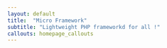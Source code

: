```yaml
---
layout: default
title:  "Micro Framework"
subtitle: "Lightweight PHP frameworkd for all !"
callouts: homepage_callouts
---
```


<div class="content"
  ## Supported By JetBrains
  [![Jet Brains](https://resources.jetbrains.com/storage/products/company/brand/logos/jb_beam.svg)](https://www.jetbrains.com/)
</div>
